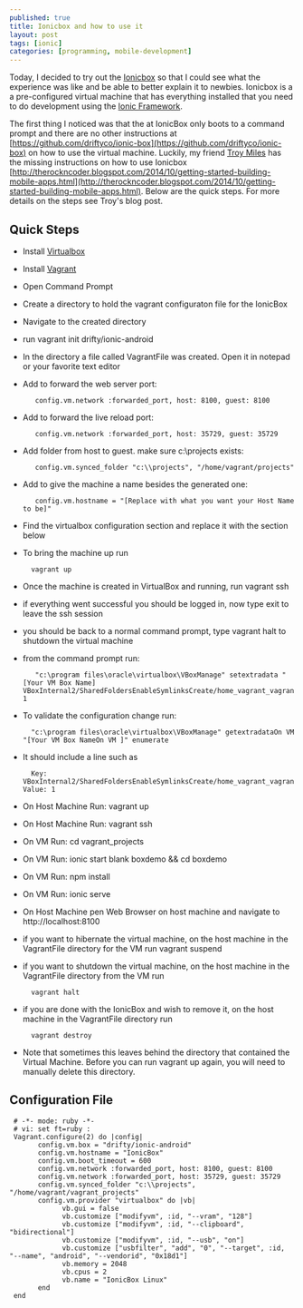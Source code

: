```yaml
---
published: true
title: Ionicbox and how to use it
layout: post
tags: [ionic]
categories: [programming, mobile-development]
---
```


Today, I decided to try out the [Ionicbox](https://github.com/driftyco/ionic-box) so that I could see what the experience was like and be able to better explain it to newbies.  Ionicbox is a a pre-configured virtual machine that has everything installed that you need to do development using the [Ionic Framework](http://www.ionicframework.com/).

The first thing I noticed was that the at IonicBox only boots to a command prompt and there are no other instructions at [https://github.com/driftyco/ionic-box](https://github.com/driftyco/ionic-box) on how to use the virtual machine.  Luckily, my friend [Troy Miles](https://twitter.com/therockncoder) has the missing instructions on how to use Ionicbox  [http://therockncoder.blogspot.com/2014/10/getting-started-building-mobile-apps.html](http://therockncoder.blogspot.com/2014/10/getting-started-building-mobile-apps.html).  Below are the quick steps.  For more details on the steps see Troy's blog post.

## Quick Steps
- Install [Virtualbox](http://www.virtualbox.org)
- Install [Vagrant](http://www.vagrantup.com)
- Open Command Prompt
- Create a directory to hold the vagrant configuraton file for the IonicBox
- Navigate to the created directory
- run vagrant init drifty/ionic-android
- In the directory a file called VagrantFile was created.  Open it in notepad or your favorite text editor
- Add to forward the web server port: 

         config.vm.network :forwarded_port, host: 8100, guest: 8100
     
- Add to forward the live reload port: 

         config.vm.network :forwarded_port, host: 35729, guest: 35729
     
- Add folder from host to guest.  make sure c:\projects exists: 

         config.vm.synced_folder "c:\\projects", "/home/vagrant/projects"
       
- Add to give the machine a name besides the generated one: 
     
         config.vm.hostname = "[Replace with what you want your Host Name to be]"


- Find the virtualbox configuration section and replace it with the section below 
- To bring the machine up run

        vagrant up

- Once the machine is created in VirtualBox and running, run vagrant ssh 
- if everything went successful you should be logged in, now type exit to leave the ssh session
- you should be back to a normal command prompt, type vagrant halt to shutdown the virtual machine
- from the command prompt run:

         "c:\program files\oracle\virtualbox\VBoxManage" setextradata "[Your VM Box Name] VBoxInternal2/SharedFoldersEnableSymlinksCreate/home_vagrant_vagrant_projects 1
       
- To validate the configuration change run:

        "c:\program files\oracle\virtualbox\VBoxManage" getextradataOn VM  "[Your VM Box NameOn VM ]" enumerate

- It should include a line such as 

        Key: VBoxInternal2/SharedFoldersEnableSymlinksCreate/home_vagrant_vagrant_projects, Value: 1


- On Host Machine Run: vagrant up
- On Host Machine Run: vagrant ssh
- On VM Run: cd vagrant_projects
- On VM Run: ionic start blank boxdemo && cd boxdemo
- On VM Run: npm install
- On VM Run: ionic serve
- On Host Machine pen Web Browser on host machine and navigate to http://localhost:8100
- if you want to hibernate the virtual machine, on the host machine in the VagrantFile directory for the VM run vagrant suspend
- if you want to shutdown the virtual machine, on the host machine in the VagrantFile directory from the VM run
         
        vagrant halt

- if you are done with the IonicBox and wish to remove it, on the host machine in the VagrantFile directory run 
      
        vagrant destroy 

 - Note that sometimes this leaves behind the directory that contained the Virtual Machine.  Before you can run vagrant up again, you will need to manually delete this directory.

## Configuration File

     # -*- mode: ruby -*-
     # vi: set ft=ruby :
     Vagrant.configure(2) do |config|
           config.vm.box = "drifty/ionic-android"
           config.vm.hostname = "IonicBox"
           config.vm.boot_timeout = 600
           config.vm.network :forwarded_port, host: 8100, guest: 8100
           config.vm.network :forwarded_port, host: 35729, guest: 35729
           config.vm.synced_folder "c:\\projects", "/home/vagrant/vagrant_projects"
           config.vm.provider "virtualbox" do |vb|
                 vb.gui = false
                 vb.customize ["modifyvm", :id, "--vram", "128"]
                 vb.customize ["modifyvm", :id, "--clipboard", "bidirectional"]
                 vb.customize ["modifyvm", :id, "--usb", "on"]
                 vb.customize ["usbfilter", "add", "0", "--target", :id, "--name", "android", "--vendorid", "0x18d1"]
                 vb.memory = 2048
                 vb.cpus = 2	 
                 vb.name = "IonicBox Linux"
           end
     end

